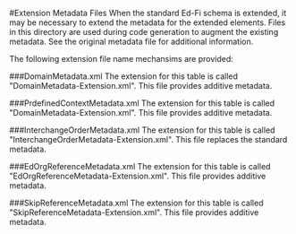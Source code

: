 #Extension Metadata Files
When the standard Ed-Fi schema is extended, it may be necessary to extend the metadata for the extended elements. 
Files in this directory are used during code generation to augment the existing metadata. 
See the original metadata file for additional information.

The following extension file name mechansims are provided:

###DomainMetadata.xml
The extension for this table is called "DomainMetadata-Extension.xml".
This file provides additive metadata.

###PrdefinedContextMetadata.xml
The extension for this table is called "DomainMetadata-Extension.xml".
This file provides additive metadata.

###InterchangeOrderMetadata.xml
The extension for this table is called "InterchangeOrderMetadata-Extension.xml".
This file replaces the standard metadata.

###EdOrgReferenceMetadata.xml
The extension for this table is called "EdOrgReferenceMetadata-Extension.xml".
This file provides additive metadata.

###SkipReferenceMetadata.xml
The extension for this table is called "SkipReferenceMetadata-Extension.xml".
This file provides additive metadata.